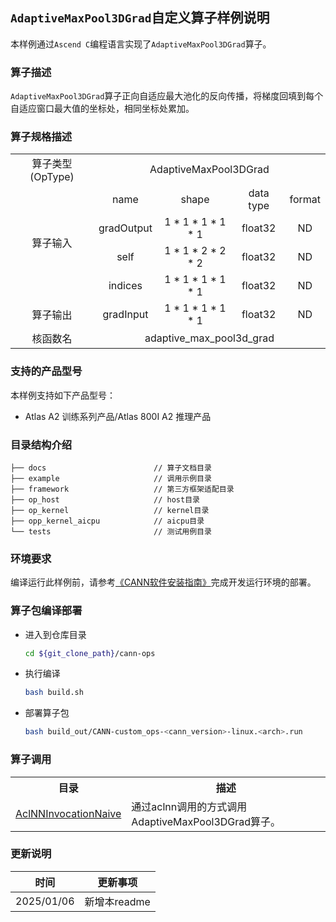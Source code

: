 ## `AdaptiveMaxPool3DGrad`自定义算子样例说明 
本样例通过`Ascend C`编程语言实现了`AdaptiveMaxPool3DGrad`算子。

### 算子描述
`AdaptiveMaxPool3DGrad`算子正向自适应最大池化的反向传播，将梯度回填到每个自适应窗口最大值的坐标处，相同坐标处累加。

### 算子规格描述
<table>
<tr><td rowspan="1" align="center">算子类型(OpType)</td><td colspan="4" align="center">AdaptiveMaxPool3DGrad</td></tr>
</tr>
<tr><td rowspan="4" align="center">算子输入</td><td align="center">name</td><td align="center">shape</td><td align="center">data type</td><td align="center">format</td></tr>
<tr><td align="center">gradOutput</td><td align="center">1 * 1 * 1 * 1 * 1</td><td align="center">float32</td><td align="center">ND</td></tr>
<tr><td align="center">self</td><td align="center">1 * 1 * 2 * 2 * 2</td><td align="center">float32</td><td align="center">ND</td></tr>
<tr><td align="center">indices</td><td align="center">1 * 1 * 1 * 1 * 1</td><td align="center">float32</td><td align="center">ND</td></tr>
<tr><td rowspan="1" align="center">算子输出</td><td align="center">gradInput</td><td align="center">1 * 1 * 1 * 1 * 1</td><td align="center">float32</td><td align="center">ND</td></tr>
</tr>
<tr><td rowspan="1" align="center">核函数名</td><td colspan="4" align="center">adaptive_max_pool3d_grad</td></tr>
</table>

### 支持的产品型号
本样例支持如下产品型号：
- Atlas A2 训练系列产品/Atlas 800I A2 推理产品

### 目录结构介绍
```
├── docs                        // 算子文档目录
├── example                     // 调用示例目录
├── framework                   // 第三方框架适配目录
├── op_host                     // host目录
├── op_kernel                   // kernel目录
├── opp_kernel_aicpu            // aicpu目录
└── tests                       // 测试用例目录
```

### 环境要求
编译运行此样例前，请参考[《CANN软件安装指南》](https://hiascend.com/document/redirect/CannCommunityInstSoftware)完成开发运行环境的部署。

### 算子包编译部署
  - 进入到仓库目录

    ```bash
    cd ${git_clone_path}/cann-ops
    ```

  - 执行编译

    ```bash
    bash build.sh
    ```

  - 部署算子包

    ```bash
    bash build_out/CANN-custom_ops-<cann_version>-linux.<arch>.run
    ```
### 算子调用
<table>
    <th>目录</th><th>描述</th>
    <tr>
        <td><a href="./examples/AclNNInvocationNaive"> AclNNInvocationNaive</td><td>通过aclnn调用的方式调用AdaptiveMaxPool3DGrad算子。</td>
    </tr>
</table>

### 更新说明
| 时间 | 更新事项 |
|----|------|
| 2025/01/06 | 新增本readme |
